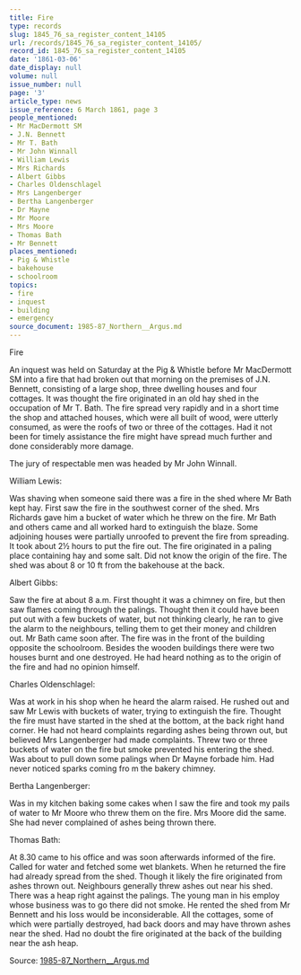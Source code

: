 ```yaml
---
title: Fire
type: records
slug: 1845_76_sa_register_content_14105
url: /records/1845_76_sa_register_content_14105/
record_id: 1845_76_sa_register_content_14105
date: '1861-03-06'
date_display: null
volume: null
issue_number: null
page: '3'
article_type: news
issue_reference: 6 March 1861, page 3
people_mentioned:
- Mr MacDermott SM
- J.N. Bennett
- Mr T. Bath
- Mr John Winnall
- William Lewis
- Mrs Richards
- Albert Gibbs
- Charles Oldenschlagel
- Mrs Langenberger
- Bertha Langenberger
- Dr Mayne
- Mr Moore
- Mrs Moore
- Thomas Bath
- Mr Bennett
places_mentioned:
- Pig & Whistle
- bakehouse
- schoolroom
topics:
- fire
- inquest
- building
- emergency
source_document: 1985-87_Northern__Argus.md
---
```


Fire

An inquest was held on Saturday at the Pig & Whistle before Mr MacDermott SM into a fire that had broken out that morning on the premises of J.N. Bennett, consisting of a large shop, three dwelling houses and four cottages.  It was thought the fire originated in an old hay shed in the occupation of Mr T. Bath.  The fire spread very rapidly and in a short time the shop and attached houses, which were all built of wood, were utterly consumed, as were the roofs of two or three of the cottages.  Had it not been for timely assistance the fire might have spread much further and done considerably more damage.

The jury of respectable men was headed by Mr John Winnall.

William Lewis:

Was shaving when someone said there was a fire in the shed where Mr Bath kept hay.  First saw the fire in the southwest corner of the shed.  Mrs Richards gave him a bucket of water which he threw on the fire.  Mr Bath and others came and all worked hard to extinguish the blaze.  Some adjoining houses were partially unroofed to prevent the fire from spreading.  It took about 2½ hours to put the fire out.  The fire originated in a paling place containing hay and some salt.  Did not know the origin of the fire.  The shed was about 8 or 10 ft from the bakehouse at the back.

Albert Gibbs:

Saw the fire at about 8 a.m.  First thought it was a chimney on fire, but then saw flames coming through the palings.  Thought then it could have been put out with a few buckets of water, but not thinking clearly, he ran to give the alarm to the neighbours, telling them to get their money and children out.  Mr Bath came soon after.  The fire was in the front of the building opposite the schoolroom.  Besides the wooden buildings there were two houses burnt and one destroyed. He had heard nothing as to the origin of the fire and had no opinion himself.

Charles Oldenschlagel:

Was at work in his shop when he heard the alarm raised.  He rushed out and saw Mr Lewis with buckets of water, trying to extinguish the fire. Thought the fire must have started in the shed at the bottom, at the back right hand corner.  He had not heard complaints regarding ashes being thrown out, but believed Mrs Langenberger had made complaints.  Threw two or three buckets of water on the fire but smoke prevented his entering the shed.  Was about to pull down some palings when Dr Mayne forbade him.  Had never noticed sparks coming fro m the bakery chimney.

Bertha Langenberger:

Was in my kitchen baking some cakes when I saw the fire and took my pails of water to Mr Moore who threw them on the fire.  Mrs Moore did the same.  She had never complained of ashes being thrown there.

Thomas Bath:

At 8.30 came to his office and was soon afterwards informed of the fire.  Called for water and fetched some wet blankets.  When he returned the fire had already spread from the shed.  Though it likely the fire originated from ashes thrown out.   Neighbours generally threw ashes out near his shed.  There was a heap right against the palings.  The young man in his employ whose business was to go there did not smoke.  He rented the shed from Mr Bennett and his loss would be inconsiderable.  All the cottages, some of which were partially destroyed, had back doors and may have thrown ashes near the shed.  Had no doubt the fire originated at the back of the building near the ash heap.

Source: [1985-87_Northern__Argus.md](/downloads/markdown/1985-87_Northern__Argus.md)

